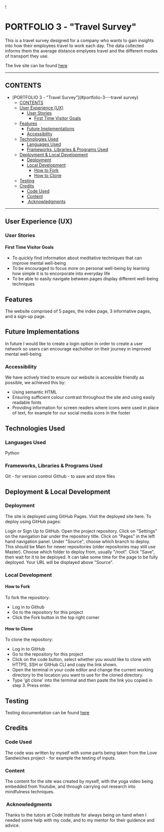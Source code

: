 !

# PORTFOLIO 3 - "Travel Survey"

This is a travel survey designed for a company who wants to gain insights into how their employees travel to work each day. The data collected informs them the average distance emplyees travel and the different modes of transport they use.

The live site can be found [here](https://sacarr98.github.io/Portfolio_1/)

---

## CONTENTS

- [PORTFOLIO 3 - "Travel Survey"](#portfolio-3---travel survey)
  - [CONTENTS](#contents)
  - [User Experience (UX)](#user-experience-ux)
    - [User Stories](#user-stories)
      - [First Time Visitor Goals](#first-time-visitor-goals)
  - [Features](#features)
    - [Future Implementations](#future-implementations)
    - [Accessibility](#accessibility)
  - [Technologies Used](#technologies-used)
    - [Languages Used](#languages-used)
    - [Frameworks, Libraries \& Programs Used](#frameworks-libraries--programs-used)
  - [Deployment \& Local Development](#deployment--local-development)
    - [Deployment](#deployment)
    - [Local Development](#local-development)
      - [How to Fork](#how-to-fork)
      - [How to Clone](#how-to-clone)
  - [Testing](#testing)
  - [Credits](#credits)
    - [Code Used](#code-used)
    - [Content](#content)
    - [ Acknowledgments](#acknowledgments)

---

## User Experience (UX)

### User Stories

#### First Time Visitor Goals

- To quickly find information about meditative techniques that can improve mental well-being
- To be encouraged to focus more on personal well-being by learning how simple it is to encorporate into everyday life
- To be able to easily navigate between pages display different well-being techniques

## Features

The website comprised of 5 pages, the index page, 3 informative pages, and a sign-up page.

## Future Implementations

In future I would like to create a login option in order to create a user network so users can encourage eachother on their journey in improved mental well-being.

### Accessibility

We have actively tried to ensure our website is accessible friendly as possible, we achieved this by:
- Using semantic HTML
- Ensuring sufficient colour contrast throughout the site and using easily readable fonts
- Providing information for screen readers where icons were used in place of text, for example for our social media icons in the footer

## Technologies Used

### Languages Used

Python

### Frameworks, Libraries & Programs Used

Git - for version control
Github - to save and store files 

## Deployment & Local Development

### Deployment

The site is deployed using GitHub Pages. Visit the deployed site here. To deploy using GitHub pages:

Login or Sign Up to GitHub.
Open the project repository.
Click on "Settings" on the navigation bar under the repository title.
Click on "Pages" in the left hand navigation panel.
Under "Source", choose which branch to deploy. This should be Main for newer repositories (older repositories may still use Master).
Choose which folder to deploy from, usually "/root".
Click "Save", then wait for it to be deployed. It can take some time for the page to be fully deployed.
Your URL will be displayed above "Source".

### Local Development

#### How to Fork

To fork the repository:
- Log in to Github
- Go to the repository for this project 
- Click the Fork button in the top right corner

#### How to Clone

To clone the repository:
- Log in to GitHub
- Go to the repository for this project
- Click on the code button, select whether you would like to clone with HTTPS, SSH or GitHub CLI and copy the link shown.
- Open the terminal in your code editor and change the current working directory to the location you want to use for the cloned directory.
- Type 'git clone' into the terminal and then paste the link you copied in step 3. Press enter.

## Testing

Testing documentation can be found [here](TESTING.md)

## Credits

### Code Used

The code was written by myself with some parts being taken from the Love Sandwiches project - for example the testing of inputs.

### Content

The content for the site was created by myself, with the yoga video being embedded from Youtube, and through carrying out research into mindfulness techniques.

###  Acknowledgments

Thanks to the tutors at Code Institute for always being on hand when I needed some help with my code, and to my mentor for their guidence and advice.